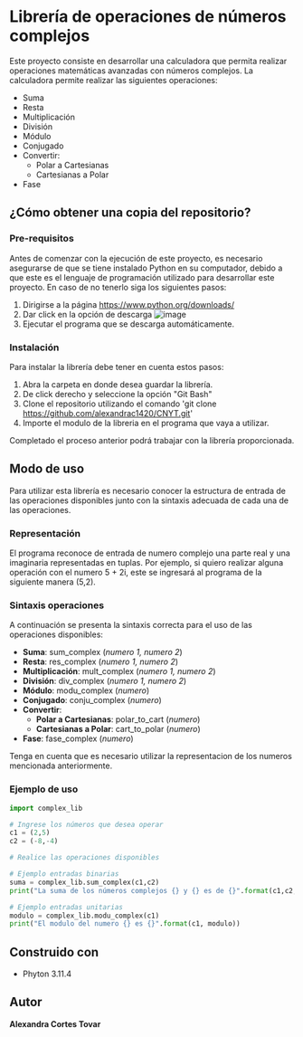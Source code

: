 # Librería de operaciones de números complejos 
Este proyecto consiste en desarrollar una calculadora que permita realizar operaciones matemáticas avanzadas con números complejos. La calculadora permite realizar las siguientes operaciones:
* Suma 
* Resta
* Multiplicación
* División
* Módulo
* Conjugado
* Convertir:
  * Polar a Cartesianas
  * Cartesianas a Polar
* Fase
## ¿Cómo obtener una copia del repositorio?
### Pre-requisitos
Antes de comenzar con la ejecución de este proyecto, es necesario asegurarse de que se tiene instalado Python en su computador, debido a que este es el lenguaje de programación utilizado para desarrollar este proyecto. 
En caso de no tenerlo siga los siguientes pasos:
1. Dirigirse a la página https://www.python.org/downloads/
2. Dar click en la opción de descarga
   ![image](https://github.com/alexandrac1420/CNYT/assets/138069735/03d02dfb-a346-4bc8-8e9c-066816e2f80e)
3. Ejecutar el programa que se descarga automáticamente.

### Instalación 
Para instalar la librería debe tener en cuenta estos pasos:
1. Abra la carpeta en donde desea guardar la librería.
2. De click derecho y seleccione la opción "Git Bash"
3. Clone el repositorio utilizando el comando 'git clone https://github.com/alexandrac1420/CNYT.git'
4. Importe el modulo de la libreria en el programa que vaya a utilizar.
   
Completado el proceso anterior podrá trabajar con la librería proporcionada.

## Modo de uso
Para utilizar esta librería es necesario conocer la estructura de entrada de las operaciones disponibles junto con la sintaxis adecuada de cada una de las operaciones.

### Representación 
El programa reconoce de entrada de numero complejo una parte real y una imaginaria representadas en tuplas. Por ejemplo, si quiero realizar alguna operación con el numero 5 + 2i, este se ingresará al programa de la siguiente manera (5,2).

### Sintaxis operaciones 
A continuación se presenta la sintaxis correcta para el uso de las operaciones disponibles:
* __Suma__: sum_complex (_numero 1, numero 2_)
* __Resta__: res_complex (_numero 1, numero 2_)
* __Multiplicación__: mult_complex (_numero 1, numero 2_)
* __División__: div_complex (_numero 1, numero 2_)
* __Módulo__: modu_complex (_numero_)
* __Conjugado__: conju_complex (_numero_)
* __Convertir__:
   * __Polar a Cartesianas__: polar_to_cart (_numero_)
   * __Cartesianas a Polar__: cart_to_polar (_numero_)
 * __Fase__: fase_complex (_numero_)

Tenga en cuenta que es necesario utilizar la representacion de los numeros mencionada anteriormente.

### Ejemplo de uso 
~~~python
import complex_lib

# Ingrese los números que desea operar
c1 = (2,5)
c2 = (-8,-4)

# Realice las operaciones disponibles

# Ejemplo entradas binarias
suma = complex_lib.sum_complex(c1,c2)
print("La suma de los números complejos {} y {} es de {}".format(c1,c2,suma))

# Ejemplo entradas unitarias
modulo = complex_lib.modu_complex(c1)
print("El modulo del numero {} es {}".format(c1, modulo))
~~~


## Construido con
* Phyton 3.11.4
  
## Autor 
__Alexandra Cortes Tovar__ 




